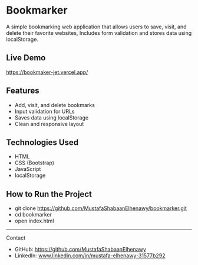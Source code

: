 # Bookmarker

A simple bookmarking web application that allows users to save, visit, and delete their favorite websites, Includes form validation and stores data using localStorage.

## Live Demo  
https://bookmaker-jet.vercel.app/

## Features  
- Add, visit, and delete bookmarks  
- Input validation for URLs  
- Saves data using localStorage  
- Clean and responsive layout

## Technologies Used  
- HTML  
- CSS (Bootstrap)  
- JavaScript  
- localStorage

## How to Run the Project  

- git clone https://github.com/MustafaShabaanElhenawy/bookmarker.git  
- cd bookmarker  
- open index.html

---

Contact

- GitHub: https://github.com/MustafaShabaanElhenawy  
- LinkedIn: www.linkedin.com/in/mustafa-elhenawy-31577b292
